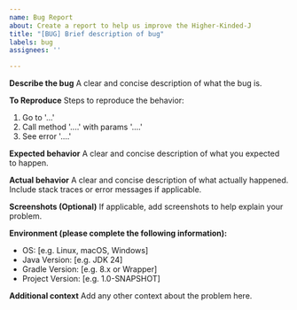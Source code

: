 ```yaml
---
name: Bug Report
about: Create a report to help us improve the Higher-Kinded-J
title: "[BUG] Brief description of bug"
labels: bug
assignees: ''

---
```


**Describe the bug**
A clear and concise description of what the bug is.

**To Reproduce**
Steps to reproduce the behavior:
1. Go to '...'
2. Call method '....' with params '....'
3. See error '....'

**Expected behavior**
A clear and concise description of what you expected to happen.

**Actual behavior**
A clear and concise description of what actually happened. Include stack traces or error messages if applicable.

**Screenshots (Optional)**
If applicable, add screenshots to help explain your problem.

**Environment (please complete the following information):**
- OS: [e.g. Linux, macOS, Windows]
- Java Version: [e.g. JDK 24]
- Gradle Version: [e.g. 8.x or Wrapper]
- Project Version: [e.g. 1.0-SNAPSHOT]

**Additional context**
Add any other context about the problem here.